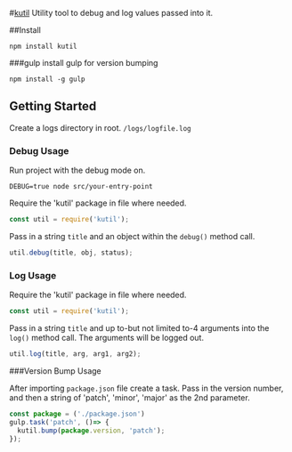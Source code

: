 #[kutil](https://www.npmjs.com/package/kutil)
Utility tool to debug and log values passed into it.

##Install
```
npm install kutil
```

###gulp
install gulp for version bumping
```
npm install -g gulp
```

## Getting Started
Create a logs directory in root.
`/logs/logfile.log`

### Debug Usage
Run project with the debug mode on.
```
DEBUG=true node src/your-entry-point
```
Require the 'kutil' package in file where needed.
```javascript
const util = require('kutil');
```
Pass in a string `title` and an object within the `debug()` method call.
```javascript
util.debug(title, obj, status);
```

### Log Usage
Require the 'kutil' package in file where needed.
```javascript
const util = require('kutil');
```
Pass in a string `title` and up to-but not limited to-4 arguments into the `log()` method call. The arguments will be logged out.
```javascript
util.log(title, arg, arg1, arg2);
```

###Version Bump Usage

After importing `package.json` file create a task.
Pass in the version number, and then a string of 'patch', 'minor', 'major' as the 2nd parameter.
```javascript
const package = ('./package.json')
gulp.task('patch', ()=> {
  kutil.bump(package.version, 'patch');
});
```
